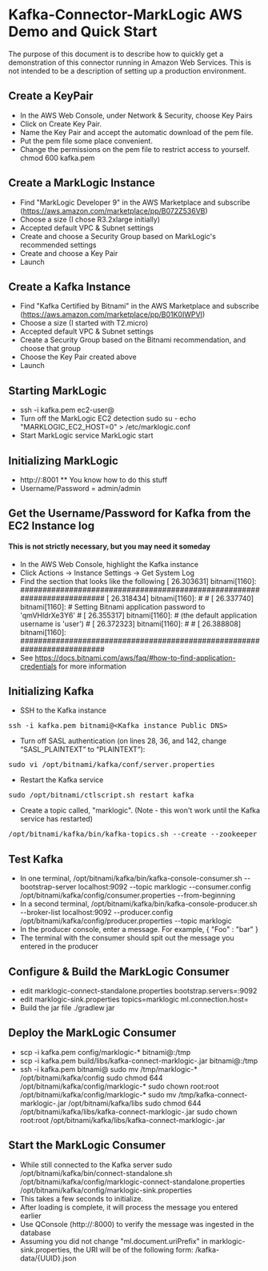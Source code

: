 # Kafka-Connector-MarkLogic AWS Demo and Quick Start
The purpose of this document is to describe how to quickly get a demonstration of this connector running in Amazon Web Services.
This is not intended to be a description of setting up a production environment.

## Create a KeyPair
* In the AWS Web Console, under Network & Security, choose Key Pairs
* Click on Create Key Pair.
* Name the Key Pair and accept the automatic download of the pem file.
* Put the pem file some place convenient.
* Change the permissions on the pem file to restrict access to yourself.
    chmod 600 kafka.pem

## Create a MarkLogic Instance
* Find "MarkLogic Developer 9" in the AWS Marketplace and subscribe (https://aws.amazon.com/marketplace/pp/B072Z536VB)
* Choose a size (I chose R3.2xlarge initially)
* Accepted default VPC & Subnet settings
* Create and choose a Security Group based on MarkLogic's recommended settings
* Create and choose a Key Pair
* Launch

## Create a Kafka Instance
* Find "Kafka Certified by Bitnami" in the AWS Marketplace and subscribe (https://aws.amazon.com/marketplace/pp/B01K0IWPVI)
* Choose a size (I started with T2.micro)
* Accepted default VPC & Subnet settings
* Create a Security Group based on the Bitnami recommendation, and choose that group
* Choose the Key Pair created above
* Launch

## Starting MarkLogic
* ssh -i kafka.pem ec2-user@<marklogic instance Public DNS>
* Turn off the MarkLogic EC2 detection
    sudo su -
    echo "MARKLOGIC_EC2_HOST=0" > /etc/marklogic.conf
* Start MarkLogic
    service MarkLogic start

## Initializing MarkLogic
* http://<marklogic instance Public DNS>:8001
**  You know how to do this stuff
* Username/Password = admin/admin

## Get the Username/Password for Kafka from the EC2 Instance log
#### This is not strictly necessary, but you may need it someday
* In the AWS Web Console, highlight the Kafka instance
* Click Actions -> Instance Settings -> Get System Log
* Find the section that looks like the following
    [   26.303631] bitnami[1160]: #########################################################################
    [   26.318434] bitnami[1160]: #                                                                       #
    [   26.337740] bitnami[1160]: #        Setting Bitnami application password to 'qmVHldrXe3Y6'         #
    [   26.355317] bitnami[1160]: #        (the default application username is 'user')                   #
    [   26.372323] bitnami[1160]: #                                                                       #
    [   26.388808] bitnami[1160]: #########################################################################
* See https://docs.bitnami.com/aws/faq/#how-to-find-application-credentials for more information

## Initializing Kafka
* SSH to the Kafka instance
<pre>ssh -i kafka.pem bitnami@&lt;Kafka instance Public DNS&gt;</pre>
* Turn off SASL authentication (on lines 28, 36, and 142, change “SASL_PLAINTEXT” to “PLAINTEXT”):
<pre>sudo vi /opt/bitnami/kafka/conf/server.properties</pre>
* Restart the Kafka service
<pre>sudo /opt/bitnami/ctlscript.sh restart kafka</pre>
* Create a topic called, "marklogic". (Note - this won't work until the Kafka service has restarted)
<pre>/opt/bitnami/kafka/bin/kafka-topics.sh --create --zookeeper localhost:2181 --replication-factor 1 --partitions 1 --topic marklogic</pre>

## Test Kafka
* In one terminal, /opt/bitnami/kafka/bin/kafka-console-consumer.sh --bootstrap-server localhost:9092 --topic marklogic --consumer.config /opt/bitnami/kafka/config/consumer.properties --from-beginning
* In a second terminal, /opt/bitnami/kafka/bin/kafka-console-producer.sh --broker-list localhost:9092 --producer.config /opt/bitnami/kafka/config/producer.properties --topic marklogic
* In the producer console, enter a message. For example,
    { "Foo" : "bar" }
* The terminal with the consumer should spit out the message you entered in the producer

## Configure & Build the MarkLogic Consumer
* edit marklogic-connect-standalone.properties
    bootstrap.servers=<Kafka instance Public DNS>:9092
* edit marklogic-sink.properties
    topics=marklogic
    ml.connection.host=<marklogic instance Public DNS>
* Build the jar file
    ./gradlew jar

## Deploy the MarkLogic Consumer
* scp -i kafka.pem config/marklogic-* bitnami@<Kafka instance Public DNS>:/tmp
* scp -i kafka.pem build/libs/kafka-connect-marklogic-<version>.jar bitnami@<Kafka instance Public DNS>:/tmp
* ssh -i kafka.pem bitnami@<Kafka instance Public DNS>
    sudo mv /tmp/marklogic-* /opt/bitnami/kafka/config
    sudo chmod 644 /opt/bitnami/kafka/config/marklogic-*
    sudo chown root:root /opt/bitnami/kafka/config/marklogic-*
    sudo mv /tmp/kafka-connect-marklogic-<version>.jar /opt/bitnami/kafka/libs
    sudo chmod 644 /opt/bitnami/kafka/libs/kafka-connect-marklogic-<version>.jar 
    sudo chown root:root /opt/bitnami/kafka/libs/kafka-connect-marklogic-<version>.jar 

## Start the MarkLogic Consumer
* While still connected to the Kafka server
    sudo /opt/bitnami/kafka/bin/connect-standalone.sh /opt/bitnami/kafka/config/marklogic-connect-standalone.properties /opt/bitnami/kafka/config/marklogic-sink.properties
* This takes a few seconds to initialize.
* After loading is complete, it will process the message you entered earlier
* Use QConsole (http://<marklogic instance Public DNS>:8000) to verify the message was ingested in the database
* Assuming you did not change "ml.document.uriPrefix" in marklogic-sink.properties, the URI will be of the following form:
    /kafka-data/{UUID}.json
